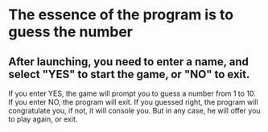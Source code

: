 # The essence of the program is to guess the number

## After launching, you need to enter a name, and select "YES" to start the game, or "NO" to exit.

If you enter YES, the game will prompt you to guess a number from 1 to 10.
If you enter NO, the program will exit.
If you guessed right, the program will congratulate you, if not, it will console you.
But in any case, he will offer you to play again, or exit.
